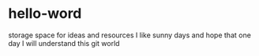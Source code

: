 # hello-word
storage space for ideas and resources
I like sunny days and hope that one day I will understand this git world
